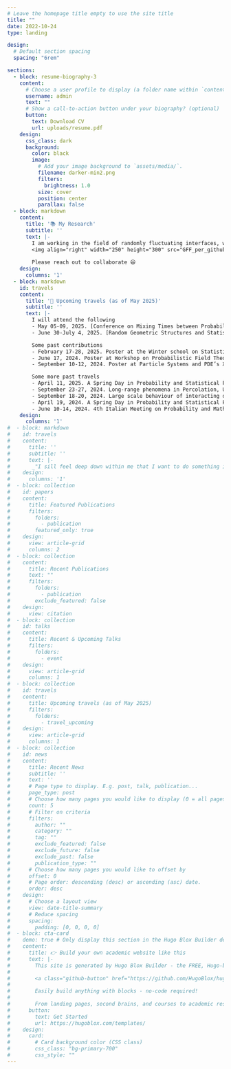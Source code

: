 ```yaml
---
# Leave the homepage title empty to use the site title
title: ""
date: 2022-10-24
type: landing

design:
  # Default section spacing
  spacing: "6rem"

sections:
  - block: resume-biography-3
    content:
      # Choose a user profile to display (a folder name within `content/authors/`)
      username: admin
      text: ""
      # Show a call-to-action button under your biography? (optional)
      button:
        text: Download CV
        url: uploads/resume.pdf
    design:
      css_class: dark
      background:
        color: black
        image:
          # Add your image background to `assets/media/`.
          filename: darker-min2.png
          filters:
            brightness: 1.0
          size: cover
          position: center
          parallax: false
  - block: markdown
    content:
      title: '📚 My Research'
      subtitle: ''
      text: |-
        I am working in the field of randomly fluctuating interfaces, which arises naturally in the context of coexistence of two homogeneous phases and is studied in a variety of statistical mechanics models describing the phases and their interface.\
        <img align="right" width="250" height="300" src="GFF_per_github.png">I am currently working on the Gaussian free field in random environment with [Alberto Chiarini](https://www.math.unipd.it/~chiarini/).
        
        Please reach out to collaborate 😃
    design:
      columns: '1'
  - block: markdown
    id: travels
    content:
      title: '🧳 Upcoming travels (as of May 2025)'
      subtitle: ''
      text: |-
        I will attend the following
        - May 05-09, 2025. [Conference on Mixing Times between Probability, Computer Science and Statistical Physics](https://indico.ictp.it/event/10831), ICTP, Trieste, Italy (as part of the audience).
        - June 30-July 4, 2025. [Random Geometric Structures and Statistical Physics workshop](https://sites.google.com/view/random-geometric-structures/home?pli=1), Sapienza University of Rome, Italy (as part of the audience).

        Some past contributions
        - February 17-28, 2025. Poster at the Winter school on Statistical Mechanics, Nonequilibrium Processes and Probability, Sapienza University of Rome, Italy.
        - June 17, 2024. Poster at Workshop on Probabilistic Field Theories, Aalto University, Espoo, Finland.
        - September 10-12, 2024. Poster at Particle Systems and PDE’s XII, University of Trieste, Italy.

        Some more past travels
        - April 11, 2025. A Spring Day in Probability and Statistical Physics, University of Florence, Italy.
        - September 23-27, 2024. Long-range phenomena in Percolation, University of Cologne, Germany.
        - September 18-20, 2024. Large scale behaviour of interacting diffusions: from stochastic control to functional inequalities, University of Padua, Italy.
        - April 19, 2024. A Spring Day in Probability and Statistical Physics, University of Florence, Italy.
        - June 10-14, 2024. 4th Italian Meeting on Probability and Mathematical Statistics, Sapienza University of Rome, Italy.
    design:
      columns: '1'
#  - block: markdown
#    id: travels
#    content:
#      title: ''
#      subtitle: ''
#      text: |-
#       _"I sill feel deep down within me that I want to do something impossible, something difficult, something hard. That is my soul speaking to me, my growth challenging me, my potential screaming at me that it is not being utilised. I want to dig deep inside of me and go and be great. I want to utilise that potential, to reach those goals of mine. I'm like a slingshot that's getting pulled back, and I'm getting stretched and stretched and stretched, and I'm ready to fire. There's an intensity inside of me that I have no outlet to pour into, and I want to start pouring: into my running, my writing, my speaking. I want to be a writer, a motivational speaker and a runner, but I don't want to just be that: I want to be great at that."_
#    design:
#      columns: '1'
#  - block: collection
#    id: papers
#    content:
#      title: Featured Publications
#      filters:
#        folders:
#          - publication
#        featured_only: true
#    design:
#      view: article-grid
#      columns: 2
#  - block: collection
#    content:
#      title: Recent Publications
#      text: ""
#      filters:
#        folders:
#          - publication
#        exclude_featured: false
#    design:
#      view: citation
#  - block: collection
#    id: talks
#    content:
#      title: Recent & Upcoming Talks
#      filters:
#        folders:
#          - event
#    design:
#      view: article-grid
#      columns: 1
#  - block: collection
#    id: travels
#    content:
#      title: Upcoming travels (as of May 2025)
#      filters:
#        folders:
#          - travel_upcoming
#    design:
#      view: article-grid
#      columns: 1
#  - block: collection
#    id: news
#    content:
#      title: Recent News
#      subtitle: ''
#      text: ''
#      # Page type to display. E.g. post, talk, publication...
#      page_type: post
#      # Choose how many pages you would like to display (0 = all pages)
#      count: 5
#      # Filter on criteria
#      filters:
#        author: ""
#        category: ""
#        tag: ""
#        exclude_featured: false
#        exclude_future: false
#        exclude_past: false
#        publication_type: ""
#      # Choose how many pages you would like to offset by
#      offset: 0
#      # Page order: descending (desc) or ascending (asc) date.
#      order: desc
#    design:
#      # Choose a layout view
#      view: date-title-summary
#      # Reduce spacing
#      spacing:
#        padding: [0, 0, 0, 0]
#  - block: cta-card
#    demo: true # Only display this section in the Hugo Blox Builder demo site
#    content:
#      title: 👉 Build your own academic website like this
#      text: |-
#        This site is generated by Hugo Blox Builder - the FREE, Hugo-based open source website builder trusted by 250,000+ academics like you.
#
#        <a class="github-button" href="https://github.com/HugoBlox/hugo-blox-builder" data-color-scheme="no-preference: light; light: light; dark: dark;" data-icon="octicon-star" data-size="large" data-show-count="true" aria-label="Star HugoBlox/hugo-blox-builder on GitHub">Star</a>
#
#        Easily build anything with blocks - no-code required!
#        
#        From landing pages, second brains, and courses to academic resumés, conferences, and tech blogs.
#      button:
#        text: Get Started
#        url: https://hugoblox.com/templates/
#    design:
#      card:
#        # Card background color (CSS class)
#        css_class: "bg-primary-700"
#        css_style: ""
---
```

